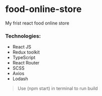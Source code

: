 # food-online-store
My frist react food online store


### Technologies:
* React JS
* Redux toolkit
* TypeScript
* React Router
* SCSS
* Axios
* Lodash

>Use (npm start) in terminal to run build
